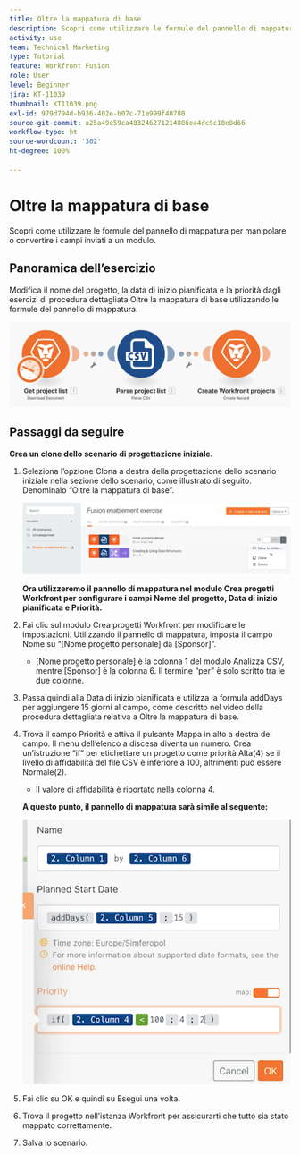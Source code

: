 ```yaml
---
title: Oltre la mappatura di base
description: Scopri come utilizzare le formule del pannello di mappatura per manipolare o convertire i campi inviati a un modulo.
activity: use
team: Technical Marketing
type: Tutorial
feature: Workfront Fusion
role: User
level: Beginner
jira: KT-11039
thumbnail: KT11039.png
exl-id: 979d794d-b936-402e-b07c-71e999f40780
source-git-commit: a25a49e59ca483246271214886ea4dc9c10e8d66
workflow-type: ht
source-wordcount: '302'
ht-degree: 100%

---
```


# Oltre la mappatura di base

Scopri come utilizzare le formule del pannello di mappatura per manipolare o convertire i campi inviati a un modulo.

## Panoramica dell’esercizio

Modifica il nome del progetto, la data di inizio pianificata e la priorità dagli esercizi di procedura dettagliata Oltre la mappatura di base utilizzando le formule del pannello di mappatura.

![Immagine 1 Oltre la mappatura di base](../12-exercises/assets/beyond-basic-mapping-walkthrough-1.png)

## Passaggi da seguire

**Crea un clone dello scenario di progettazione iniziale.**

1. Seleziona l’opzione Clona a destra della progettazione dello scenario iniziale nella sezione dello scenario, come illustrato di seguito. Denominalo “Oltre la mappatura di base”.

   ![Immagine 2 Oltre la mappatura di base](../12-exercises/assets/beyond-basic-mapping-walkthrough-2.png)

   **Ora utilizzeremo il pannello di mappatura nel modulo Crea progetti Workfront per configurare i campi Nome del progetto, Data di inizio pianificata e Priorità.**

1. Fai clic sul modulo Crea progetti Workfront per modificare le impostazioni. Utilizzando il pannello di mappatura, imposta il campo Nome su “[Nome progetto personale] da [Sponsor]”.

   + [Nome progetto personale] è la colonna 1 del modulo Analizza CSV, mentre [Sponsor] è la colonna 6. Il termine “per” è solo scritto tra le due colonne.

1. Passa quindi alla Data di inizio pianificata e utilizza la formula addDays per aggiungere 15 giorni al campo, come descritto nel video della procedura dettagliata relativa a Oltre la mappatura di base.
1. Trova il campo Priorità e attiva il pulsante Mappa in alto a destra del campo. Il menu dell’elenco a discesa diventa un numero. Crea un’istruzione “if” per etichettare un progetto come priorità Alta(4) se il livello di affidabilità del file CSV è inferiore a 100, altrimenti può essere Normale(2).

   + Il valore di affidabilità è riportato nella colonna 4.

   **A questo punto, il pannello di mappatura sarà simile al seguente:**

   ![Immagine 3 Oltre la mappatura di base](../12-exercises/assets/beyond-basic-mapping-walkthrough-3.png)

1. Fai clic su OK e quindi su Esegui una volta.
1. Trova il progetto nell’istanza Workfront per assicurarti che tutto sia stato mappato correttamente.
1. Salva lo scenario.
